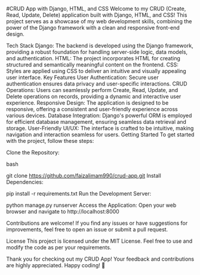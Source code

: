#CRUD App with Django, HTML, and CSS
Welcome to my CRUD (Create, Read, Update, Delete) application built with Django, HTML, and CSS! This project serves as a showcase of my web development skills, combining the power of the Django framework with a clean and responsive front-end design.

Tech Stack
Django: The backend is developed using the Django framework, providing a robust foundation for handling server-side logic, data models, and authentication.
HTML: The project incorporates HTML for creating structured and semantically meaningful content on the frontend.
CSS: Styles are applied using CSS to deliver an intuitive and visually appealing user interface.
Key Features
User Authentication: Secure user authentication ensures data privacy and user-specific interactions.
CRUD Operations: Users can seamlessly perform Create, Read, Update, and Delete operations on records, providing a dynamic and interactive user experience.
Responsive Design: The application is designed to be responsive, offering a consistent and user-friendly experience across various devices.
Database Integration: Django's powerful ORM is employed for efficient database management, ensuring seamless data retrieval and storage.
User-Friendly UI/UX: The interface is crafted to be intuitive, making navigation and interaction seamless for users.
Getting Started
To get started with the project, follow these steps:

Clone the Repository:

bash

git clone https://github.com/faizalimam990/crud-app.git
Install Dependencies:

pip install -r requirements.txt
Run the Development Server:


python manage.py runserver
Access the Application:
Open your web browser and navigate to http://localhost:8000


Contributions are welcome! If you find any issues or have suggestions for improvements, feel free to open an issue or submit a pull request.

License
This project is licensed under the MIT License. Feel free to use and modify the code as per your requirements.

Thank you for checking out my CRUD App! Your feedback and contributions are highly appreciated. Happy coding! 🚀

